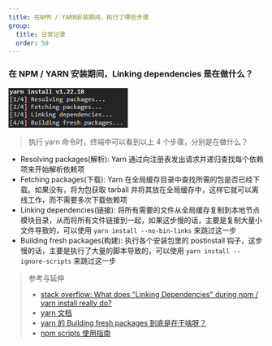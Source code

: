 ```yaml
---
title: 在NPM / YARN安装期间，执行了哪些步骤
group:
  title: 日常记录
  order: 50
---
```


### 在 NPM / YARN 安装期间，Linking dependencies 是在做什么？

![](https://raw.githubusercontent.com/dream-approaching/pictureMaps/master/img/20221121175253.png)

> 执行 yarn 命令时，终端中可以看到以上 4 个步骤，分别是在做什么？

- Resolving packages(解析): Yarn 通过向注册表发出请求并递归查找每个依赖项来开始解析依赖项
- Fetching packages(下载): Yarn 在全局缓存目录中查找所需的包是否已经下载。如果没有，将为包获取 tarball 并将其放在全局缓存中，这样它就可以离线工作，而不需要多次下载依赖项
- Linking dependencies(链接): 将所有需要的文件从全局缓存复制到本地节点模块目录，从而将所有文件链接到一起，如果这步慢的话，主要是复制大量小文件导致的，可以使用 `yarn install --no-bin-links` 来跳过这一步
- Building fresh packages(构建): 执行各个安装包里的 postinstall 钩子，这步慢的话，主要是执行了大量的脚本导致的，可以使用 `yarn install --ignore-scripts` 来跳过这一步

> 参考与延伸
>
> - [stack overflow: What does "Linking Dependencies" during npm / yarn install really do?](https://stackoverflow.com/questions/50683248/what-does-linking-dependencies-during-npm-yarn-install-really-do)
> - [yarn 文档](https://classic.yarnpkg.com/en/docs)
> - [yarn 的 Building fresh packages 到底是在干啥呀？](https://www.eliseos.org/en/water/post/208)
> - [npm scripts 使用指南](https://www.ruanyifeng.com/blog/2016/10/npm_scripts.html)
